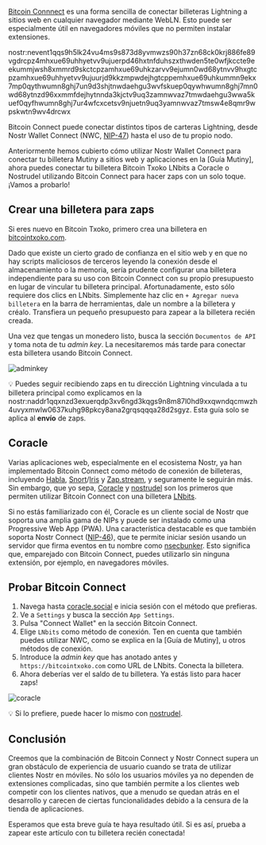 [Bitcoin Connnect](https://bitcoin-connect.com/) es una forma sencilla de conectar billeteras Lightning a sitios web en cualquier navegador mediante WebLN. Esto puede ser especialmente útil en navegadores móviles que no permiten instalar extensiones. 

nostr:nevent1qqs9h5lk24vu4ms9s873d8yvmwzs90h37zn68ck0krj886fe89vgdrcpz4mhxue69uhhyetvv9ujuerpd46hxtnfduhszxthwden5te0wfjkccte9eekummjwsh8xmmrd9skctcpzamhxue69uhkzarvv9ejumn0wd68ytnvv9hxgtcpzamhxue69uhhyetvv9ujuurjd9kkzmpwdejhgtcppemhxue69uhkummn9ekx7mp0qythwumn8ghj7un9d3shjtnwdaehgu3wvfskuep0qywhwumn8ghj7mn0wd68ytnzd96xxmmfdejhytnnda3kjctv9uq3zamnwvaz7tmwdaehgu3wwa5kuef0qyfhwumn8ghj7ur4wfcxcetsv9njuetn9uq3yamnwvaz7tmsw4e8qmr9wpskwtn9wv4drcwx

Bitcoin Connect puede conectar distintos tipos de carteras Lightning, desde Nostr Wallet Connect (NWC, [NIP-47](https://github.com/nostr-protocol/nips/blob/master/47.md)) hasta el uso de tu propio nodo. 

Anteriormente hemos cubierto cómo utilizar Nostr Wallet Connect para conectar tu billetera Mutiny a sitios web y aplicaciones en la [Guía Mutiny], ahora puedes conectar tu billetera Bitcoin Txoko LNbits a Coracle o Nostrudel utilizando Bitcoin Connect para hacer zaps con un solo toque. ¡Vamos a probarlo!

## Crear una billetera para zaps

Si eres nuevo en Bitcoin Txoko, primero crea una billetera en [bitcointxoko.com](https://bitcointxoko.com). 

Dado que existe un cierto grado de confianza en el sitio web y en que no hay scripts maliciosos de terceros leyendo la conexión desde el almacenamiento o la memoria, sería prudente configurar una billetera independiente para su uso con Bitcoin Connect con su propio presupuesto en lugar de vincular tu billetera principal. Afortunadamente, esto sólo requiere dos clics en LNbits. Simplemente haz clic en `+ Agregar nueva billetera` en la barra de herramientas, dale un nombre a la billetera y créalo. Transfiera un pequeño presupuesto para zapear a la billetera recién creada. 

Una vez que tengas un monedero listo, busca la sección `Documentos de API` y toma nota de tu *admin key*. La necesitaremos más tarde para conectar esta billetera usando Bitcoin Connect. 

![adminkey](https://raw.githubusercontent.com/bitcointxoko/guides/main/images/bitcoin-connect/adminkey.png)

💡 Puedes seguir recibiendo zaps en tu dirección Lightning vinculada a tu billetera principal como explicamos en la nostr:naddr1qqxnzd3exuerqdp3xv6ngd3kqgs9n8m87l0hd9xxqwndqcmwzh4uvyxmwlw0637kuhg98pkcy8ana2grqsqqqa28d2sgyz. Esta guía solo se aplica al **envío** de zaps. 

## Coracle

Varias aplicaciones web, especialmente en el ecosistema Nostr, ya han implementado Bitcoin Connect como método de conexión de billeteras, incluyendo [Habla](https://habla.news/), [Snort](https://snort.social/)/[Iris](https://iris.to/) y [Zap.stream](https://zap.stream/), y seguramente le seguirán más. Sin embargo, que yo sepa, [Coracle](https://coracle.social/) y [nostrudel](https://nostrudel.ninja/) son los primeros que permiten utilizar Bitcoin Connect con una billetera [LNbits](https://lnbits.com/). 

Si no estás familiarizado con él, Coracle es un cliente social de Nostr que soporta una amplia gama de NIPs y puede ser instalado como una Progressive Web App (PWA). Una característica destacable es que también soporta Nostr Connect ([NIP-46](https://github.com/nostr-protocol/nips/blob/master/46.md)), que te permite iniciar sesión usando un servidor que firma eventos en tu nombre como [nsecbunker](https://nsecbunker.com/). Esto significa que, emparejado con Bitcoin Connect, puedes utilizarlo sin ninguna extensión, por ejemplo, en navegadores móviles. 

## Probar Bitcoin Connect

1. Navega hasta [coracle.social](https://coracle.social) e inicia sesión con el método que prefieras. 
2. Ve a `Settings` y busca la sección `App Settings`. 
3. Pulsa "Connect Wallet" en la sección Bitcoin Connect. 
4. Elige `LNbits` como método de conexión. Ten en cuenta que también puedes utilizar NWC, como se explica en la [Guía de Mutiny], u otros métodos de conexión. 
5. Introduce la *admin key* que has anotado antes y `https://bitcointxoko.com` como URL de LNbits. Conecta la billetera. 
6. Ahora deberías ver el saldo de tu billetera. Ya estás listo para hacer zaps!

![coracle](https://raw.githubusercontent.com/bitcointxoko/guides/main/images/bitcoin-connect/coracle.png)

💡 Si lo prefiere, puede hacer lo mismo con [nostrudel](https://nostrudel.ninja/). 

## Conclusión

Creemos que la combinación de Bitcoin Connect y Nostr Connect supera un gran obstáculo de experiencia de usuario cuando se trata de utilizar clientes Nostr en móviles. No sólo los usuarios móviles ya no dependen de extensiones complicadas, sino que también permite a los clientes web competir con los clientes nativos, que a menudo se quedan atrás en el desarrollo y carecen de ciertas funcionalidades debido a la censura de la tienda de aplicaciones. 

Esperamos que esta breve guía te haya resultado útil. Si es así, prueba a zapear este artículo con tu billetera recién conectada!
